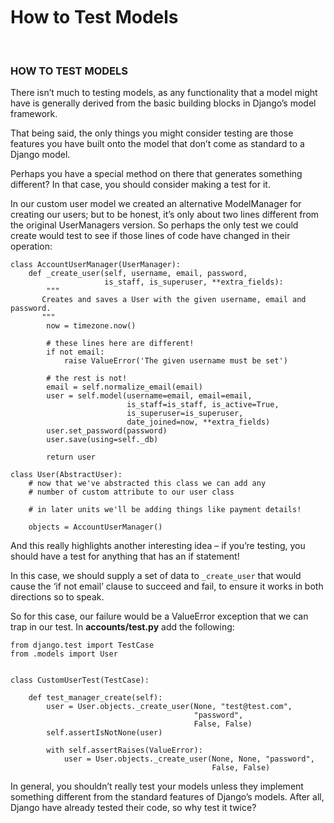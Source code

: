 ###  

How to Test Models
==================

 

### HOW TO TEST MODELS

There isn’t much to testing models, as any functionality that a model might have
is generally derived from the basic building blocks in Django’s model framework.

That being said, the only things you might consider testing are those features
you have built onto the model that don’t come as standard to a Django model.

Perhaps you have a special method on there that generates something different?
In that case, you should consider making a test for it.

In our custom user model we created an alternative ModelManager for creating our
users; but to be honest, it’s only about two lines different from the original
UserManagers version. So perhaps the only test we could create would test to see
if those lines of code have changed in their operation:

~~~~~~~~~~~~~~~~~~~~~~~~~~~~~~~~~~~~~~~~~~~~~~~~~~~~~~~~~~~~~~~~~~~~~~~~~~~~~~~~
class AccountUserManager(UserManager):
    def _create_user(self, username, email, password,
                     is_staff, is_superuser, **extra_fields):
        """
       Creates and saves a User with the given username, email and password.
       """
        now = timezone.now()
 
        # these lines here are different!
        if not email:
            raise ValueError('The given username must be set')
 
        # the rest is not!
        email = self.normalize_email(email)
        user = self.model(username=email, email=email,
                          is_staff=is_staff, is_active=True,
                          is_superuser=is_superuser,
                          date_joined=now, **extra_fields)
        user.set_password(password)
        user.save(using=self._db)
 
        return user
 
class User(AbstractUser):
    # now that we've abstracted this class we can add any
    # number of custom attribute to our user class
 
    # in later units we'll be adding things like payment details!
 
    objects = AccountUserManager()
~~~~~~~~~~~~~~~~~~~~~~~~~~~~~~~~~~~~~~~~~~~~~~~~~~~~~~~~~~~~~~~~~~~~~~~~~~~~~~~~

And this really highlights another interesting idea – if you’re testing, you
should have a test for anything that has an if statement!

In this case, we should supply a set of data to `_create_user` that would cause
the ‘if not email’ clause to succeed and fail, to ensure it works in both
directions so to speak.

So for this case, our failure would be a ValueError exception that we can trap
in our test. In **accounts/test.py** add the following:

~~~~~~~~~~~~~~~~~~~~~~~~~~~~~~~~~~~~~~~~~~~~~~~~~~~~~~~~~~~~~~~~~~~~~~~~~~~~~~~~
from django.test import TestCase
from .models import User
 
 
class CustomUserTest(TestCase):
 
    def test_manager_create(self):
        user = User.objects._create_user(None, "test@test.com",
                                         "password",
                                         False, False)
        self.assertIsNotNone(user)
 
        with self.assertRaises(ValueError):
            user = User.objects._create_user(None, None, "password",
                                             False, False)
~~~~~~~~~~~~~~~~~~~~~~~~~~~~~~~~~~~~~~~~~~~~~~~~~~~~~~~~~~~~~~~~~~~~~~~~~~~~~~~~

In general, you shouldn’t really test your models unless they implement
something different from the standard features of Django’s models. After all,
Django have already tested their code, so why test it twice?
